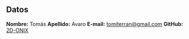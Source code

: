 ## Datos
**Nombre:** Tomás
**Apellido:** Avaro
**E-mail:** tomiterran@gmail.com
**GitHub:** [2D-ONIX](https://github.com/2D-ONIX)

